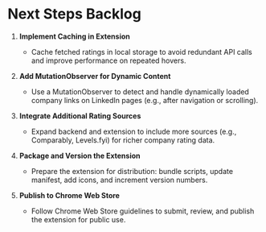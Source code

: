 # Next Steps Backlog

1. **Implement Caching in Extension**
   - Cache fetched ratings in local storage to avoid redundant API calls and improve performance on repeated hovers.

2. **Add MutationObserver for Dynamic Content**
   - Use a MutationObserver to detect and handle dynamically loaded company links on LinkedIn pages (e.g., after navigation or scrolling).

3. **Integrate Additional Rating Sources**
   - Expand backend and extension to include more sources (e.g., Comparably, Levels.fyi) for richer company rating data.

4. **Package and Version the Extension**
   - Prepare the extension for distribution: bundle scripts, update manifest, add icons, and increment version numbers.

5. **Publish to Chrome Web Store**
   - Follow Chrome Web Store guidelines to submit, review, and publish the extension for public use.
